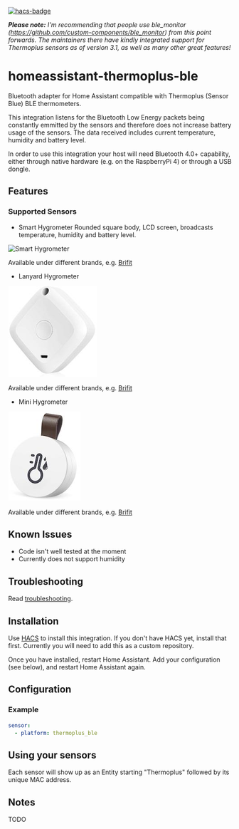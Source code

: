 [![hacs-badge][hacs-badge]][hacs-link]

***Please note:** I'm recommending that people use ble_monitor (https://github.com/custom-components/ble_monitor) from this point forwards.  The maintainers there have kindly integrated support for Thermoplus sensors as of version 3.1, as well as many other great features!*

# homeassistant-thermoplus-ble

Bluetooth adapter for Home Assistant compatible with Thermoplus (Sensor Blue) BLE thermometers.

This integration listens for the Bluetooth Low Energy packets being constantly emmitted by the sensors and therefore does not increase battery usage of the sensors. The data received includes current temperature, humidity and battery level.

In order to use this integration your host will need Bluetooth 4.0+ capability, either through native hardware (e.g. on the RaspberryPi 4) or through a USB dongle.

## Features

### Supported Sensors

- Smart Hygrometer
  Rounded square body, LCD screen, broadcasts temperature, humidity and battery level.

![Smart Hygrometer][smart-hygrometer-image]

Available under different brands, e.g. [Brifit][smart-hygrometer-link]

- Lanyard Hygrometer

![Lanyard Hygrometer][lanyard-hygrometer-image]

Available under different brands, e.g. [Brifit][lanyard-hygrometer-link]

- Mini Hygrometer

![Mini Hygrometer][mini-hygrometer-image]

Available under different brands, e.g. [Brifit][mini-hygrometer-link]

## Known Issues

- Code isn't well tested at the moment
- Currently does not support humidity

## Troubleshooting

Read [troubleshooting][troubleshooting-link].

## Installation

Use [HACS][hacs-site] to install this integration. If you don't have HACS yet, install that first. Currently you will need to add this as a custom repository.

Once you have installed, restart Home Assistant. Add your configuration (see below), and restart Home Assistant again.

## Configuration

### Example

```yaml
sensor:
  - platform: thermoplus_ble
```

## Using your sensors

Each sensor will show up as an Entity starting "Thermoplus" followed by its unique MAC address.

## Notes

TODO

[hacs-badge]: https://img.shields.io/badge/HACS-Custom-orange.svg
[hacs-link]: https://github.com/custom-components/hacs
[hacs-site]: https://hacs.xyz/
[smart-hygrometer-image]: https://github.com/araines/homeassistant-thermoplus-ble/raw/master/images/smart-hygrometer.jpg
[smart-hygrometer-link]: https://www.amazon.co.uk/Brifit-Thermometer-Hygrometer-Temperature-Greenhouse/dp/B08BHPS45S
[lanyard-hygrometer-image]: https://github.com/araines/homeassistant-thermoplus-ble/raw/master/images/lanyard-hygrometer.jpg
[lanyard-hygrometer-link]: https://www.amazon.co.uk/Brifit-Thermometer-Hygrometer-Temperature-Notification/dp/B08MBPRMFZ
[mini-hygrometer-image]: https://github.com/araines/homeassistant-thermoplus-ble/raw/master/images/mini-hygrometer.jpg
[mini-hygrometer-link]: https://www.amazon.co.uk/Brifit-Thermometer-Hygrometer-Temperature-Greenhouse/dp/B085C963Y3
[troubleshooting-link]: https://github.com/araines/homeassistant-thermoplus-ble/blob/master/troubleshooting.md
